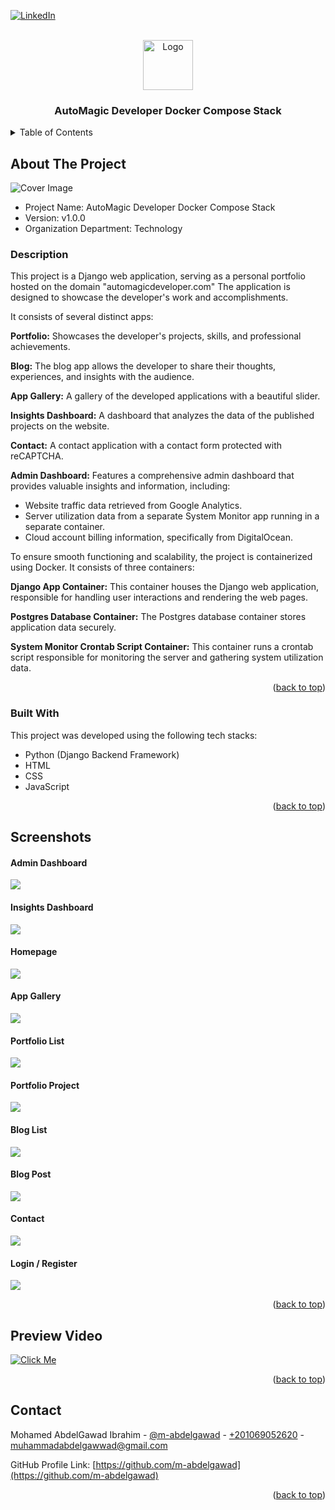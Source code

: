 <!-- PROJECT SHIELDS -->
<!--
*** I'm using markdown "reference style" links for readability.
*** Reference links are enclosed in brackets [ ] instead of parentheses ( ).
*** See the bottom of this document for the declaration of the reference variables
*** for contributors-url, forks-url, etc. This is an optional, concise syntax you may use.
*** https://www.markdownguide.org/basic-syntax/#reference-style-links
-->

<a name="readme-top"></a>

[![LinkedIn][linkedin-shield]][linkedin-url]



<!-- PROJECT LOGO -->
<br />
<div align="center">
    <img src="readme_files/logo.png" alt="Logo" width="80" height="80">

  <h3 align="center">AutoMagic Developer Docker Compose Stack</h3>

</div>


<!-- TABLE OF CONTENTS -->
<details>
  <summary>Table of Contents</summary>
  <ol>
    <li><a href="#about-the-project">About The Project</a></li>
    <li><a href="#screenshots">Screenshots</a></li>
    <li><a href="#preview-video">Preview Video</a></li>
    <li><a href="#contact">Contact</a></li>
  </ol> 
</details>


<!-- ABOUT THE PROJECT -->
## About The Project

<img src="readme_files/cover.jpg" alt="Cover Image">

* Project Name: AutoMagic Developer Docker Compose Stack
* Version: v1.0.0
* Organization Department: Technology

### Description

This project is a Django web application, serving as a personal portfolio 
hosted on the domain "automagicdeveloper.com" 
The application is designed to showcase the developer's work and accomplishments. 

It consists of several distinct apps:

**Portfolio:** Showcases the developer's projects, skills, and professional 
achievements.

**Blog:** The blog app allows the developer to share their thoughts, experiences, 
and insights with the audience.

**App Gallery:** A gallery of the developed applications with a beautiful slider.

**Insights Dashboard:** A dashboard that analyzes the data of the published projects on the website.

**Contact:** A contact application with a contact form protected with reCAPTCHA.

**Admin Dashboard:** Features a comprehensive admin dashboard 
that provides valuable insights and information, including:
- Website traffic data retrieved from Google Analytics.
- Server utilization data from a separate System Monitor app running in a 
separate container.
- Cloud account billing information, specifically from DigitalOcean.

To ensure smooth functioning and scalability, the project is containerized 
using Docker. It consists of three containers:

**Django App Container:** This container houses the Django web application, 
responsible for handling user interactions and rendering the web pages.

**Postgres Database Container:** The Postgres database container stores 
application data securely.

**System Monitor Crontab Script Container:** This container runs a crontab 
script responsible for monitoring the server and gathering system 
utilization data.

<p align="right">(<a href="#readme-top">back to top</a>)</p>

### Built With

This project was developed using the following tech stacks:

* Python (Django Backend Framework)
* HTML
* CSS
* JavaScript
<p align="right">(<a href="#readme-top">back to top</a>)</p>

<!-- Screenshots -->
## Screenshots

#### Admin Dashboard
<img src="readme_files/admin_dashboard.jpg">

#### Insights Dashboard
<img src="readme_files/insights_dashboard.jpg">

#### Homepage
<img src="readme_files/homepage.jpg">

#### App Gallery
<img src="readme_files/app_gallery.jpg">

#### Portfolio List
<img src="readme_files/portfolio_list.jpg">

#### Portfolio Project
<img src="readme_files/portfolio_project.jpg">

#### Blog List
<img src="readme_files/blog_list.jpg">

#### Blog Post
<img src="readme_files/blog_post.jpg">

#### Contact
<img src="readme_files/contact.jpg">

#### Login / Register
<img src="readme_files/login_register.jpg">

<p align="right">(<a href="#readme-top">back to top</a>)</p>

<!-- Preview Video -->
## Preview Video
[![Click Me](readme_files/video_cover.jpg)](https://youtu.be/39FHj4iAQSA)
<p align="right">(<a href="#readme-top">back to top</a>)</p>

<!-- CONTACT -->
## Contact

Mohamed AbdelGawad Ibrahim - [@m-abdelgawad](https://www.linkedin.com/in/m-abdelgawad/) - <a href="tel:+201069052620">+201069052620</a> - muhammadabdelgawwad@gmail.com

GitHub Profile Link: [https://github.com/m-abdelgawad](https://github.com/m-abdelgawad)

<p align="right">(<a href="#readme-top">back to top</a>)</p>

<!-- MARKDOWN LINKS & IMAGES -->
<!-- https://www.markdownguide.org/basic-syntax/#reference-style-links -->
[linkedin-shield]: https://img.shields.io/badge/-LinkedIn-black.svg?style=for-the-badge&logo=linkedin&colorB=555
[linkedin-url]: https://www.linkedin.com/in/m-abdelgawad/
